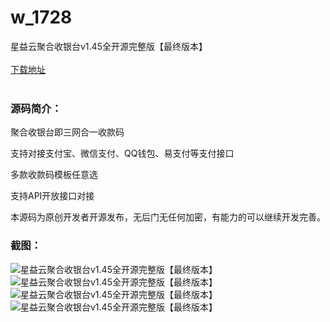 # w_1728
星益云聚合收银台v1.45全开源完整版【最终版本】
<br/></br>
[下载地址](https://www.uuid2.com/1728.html "下载地址")
<br/></br>
<h3>源码简介：</h3>
<p>聚合收银台即三网合一收款码<p>
<p>支持对接支付宝、微信支付、QQ钱包、易支付等支付接口<p>
<p>多款收款码模板任意选<p>
<p>支持API开放接口对接<p>
<p>本源码为原创开发者开源发布，无后门无任何加密，有能力的可以继续开发完善。<p>
<h3>截图：</h3>
<img src="https://www.uuid2.com/wp-content/uploads/img/202110/20aabc0482.png" alt="星益云聚合收银台v1.45全开源完整版【最终版本】"><img src="https://www.uuid2.com/wp-content/uploads/img/202110/303c4e8959.png" alt="星益云聚合收银台v1.45全开源完整版【最终版本】"><img src="https://www.uuid2.com/wp-content/uploads/img/202110/86b61b2622.png" alt="星益云聚合收银台v1.45全开源完整版【最终版本】"><img src="https://www.uuid2.com/wp-content/uploads/img/202110/c3bf693508.jpg" alt="星益云聚合收银台v1.45全开源完整版【最终版本】">
